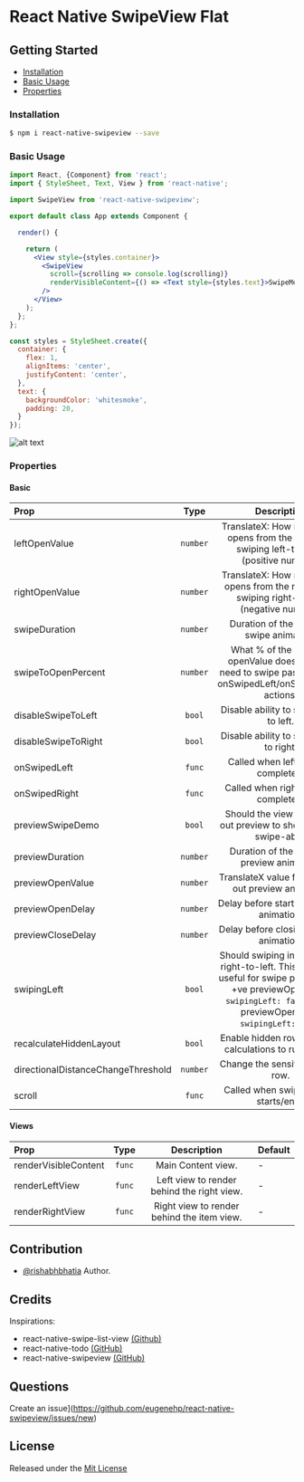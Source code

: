 # React Native SwipeView Flat


## Getting Started

- [Installation](#installation)
- [Basic Usage](#basic-usage)
- [Properties](#properties)

### Installation
```bash
$ npm i react-native-swipeview --save
```

### Basic Usage
```jsx
import React, {Component} from 'react';
import { StyleSheet, Text, View } from 'react-native';

import SwipeView from 'react-native-swipeview';

export default class App extends Component {

  render() {

    return (
      <View style={styles.container}>
        <SwipeView
          scroll={scrolling => console.log(scrolling)}
          renderVisibleContent={() => <Text style={styles.text}>SwipeMe</Text>}
        />
      </View>
    );
  };
};

const styles = StyleSheet.create({
  container: {
    flex: 1,
    alignItems: 'center',
    justifyContent: 'center',
  },
  text: {
    backgroundColor: 'whitesmoke',
    padding: 20,
  }
});

```
![alt text](http://res.cloudinary.com/rishabhbhatia/image/upload/c_scale,w_200/v1504599144/swipeview/swipeview-basic-v1.0.1.gif)

### Properties

#### Basic

| Prop  | Type | Description | Default|
| :------------ |:---------------:| :---------------:| :-----|
| leftOpenValue | `number` | TranslateX: How much view opens from the left when swiping left-to-right (positive number). | 0 |
| rightOpenValue | `number` | TranslateX: How much view opens from the right when swiping right-to-left (negative number). | 0 |
| swipeDuration | `number` | Duration of the slide out swipe animation. | 250 |
| swipeToOpenPercent | `number` | What % of the left/right openValue does the user need to swipe past to trigger onSwipedLeft/onSwipedRight actions. | 35 |
| disableSwipeToLeft | `bool` | Disable ability to swipe view to left. | false |
| disableSwipeToRight | `bool` | Disable ability to swipe view to right. | false |
| onSwipedLeft | `func` | Called when left swipe is completed. | - |
| onSwipedRight | `func` | Called when right swipe is completed. | - |
| previewSwipeDemo | `bool` | Should the view do a slide out preview to show that it is swipe-able. | false |
| previewDuration | `number` | Duration of the slide out preview animation. | 300 |
| previewOpenValue | `number` | TranslateX value for the slide out preview animation. | -60 |
| previewOpenDelay | `number` | Delay before starting preview animation. | 350 |
| previewCloseDelay | `number` | Delay before closing preview animation. | 300 |
| swipingLeft | `bool` | Should swiping initialize with right-to-left. This should be useful for swipe previews ex: +ve previewOpenValue `swipingLeft: false` & -ve previewOpenValue `swipingLeft: true`. | true |
| recalculateHiddenLayout | `bool` | Enable hidden row onLayout calculations to run always. | false |
| directionalDistanceChangeThreshold | `number` | Change the sensitivity of the row. | 2 |
| scroll | `func` | Called when swipe actions starts/ends

#### Views
| Prop  | Type | Description | Default|
| :------------ |:---------------:| :---------------:| :-----|
| renderVisibleContent | `func` | Main Content view. | - |
| renderLeftView | `func` | Left view to render behind the right view. | - |
| renderRightView | `func` | Right view to render behind the item view. | - |

## Contribution

- [@rishabhbhatia](mailto:rishabh.bhatia08@gmail.com) Author.

## Credits

Inspirations:
* react-native-swipe-list-view [(Github)](https://github.com/jemise111/react-native-swipe-list-view)
* react-native-todo [(GitHub)](https://github.com/rishabhbhatia/react-native-todo)
* react-native-swipeview [(GitHub)](https://github.com/rishabhbhatia/react-native-swipeview)

## Questions

Create an issue](https://github.com/eugenehp/react-native-swipeview/issues/new)

## License

Released under the [Mit License](https://opensource.org/licenses/MIT)
